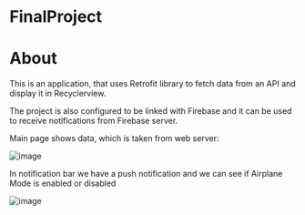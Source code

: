 # FinalProject


# About

This is an application, that uses Retrofit library to 
fetch data from an API and display it in Recyclerview.

The project is also configured to be linked with
Firebase and it can be used to receive notifications
from Firebase server.

Main page shows data, which is taken from web server:

![image](https://user-images.githubusercontent.com/72093664/175482534-93cbf24d-0e94-4e64-8a9a-6f17aba16405.png)

In notification bar we have a push notification and we can see if Airplane Mode is enabled or disabled

![image](https://user-images.githubusercontent.com/72093664/175482571-58e53c2d-d09c-44f7-84f4-463f4253ddc1.png)
